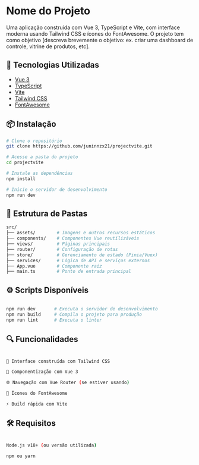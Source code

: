 # Nome do Projeto

Uma aplicação construída com Vue 3, TypeScript e Vite, com interface moderna usando Tailwind CSS e ícones do FontAwesome. O projeto tem como objetivo [descreva brevemente o objetivo: ex. criar uma dashboard de controle, vitrine de produtos, etc].

## 🚀 Tecnologias Utilizadas

- [Vue 3](https://vuejs.org/)
- [TypeScript](https://www.typescriptlang.org/)
- [Vite](https://vitejs.dev/)
- [Tailwind CSS](https://tailwindcss.com/)
- [FontAwesome](https://fontawesome.com/)

## 📦 Instalação

```bash
# Clone o repositório
git clone https://github.com/juninnzx21/projectvite.git

# Acesse a pasta do projeto
cd projectvite

# Instale as dependências
npm install

# Inicie o servidor de desenvolvimento
npm run dev


```

## 🧱 Estrutura de Pastas

```bash
src/
├── assets/        # Imagens e outros recursos estáticos
├── components/    # Componentes Vue reutilizáveis
├── views/         # Páginas principais
├── router/        # Configuração de rotas
├── store/         # Gerenciamento de estado (Pinia/Vuex)
├── services/      # Lógica de API e serviços externos
├── App.vue        # Componente raiz
├── main.ts        # Ponto de entrada principal
```

## ⚙️ Scripts Disponíveis


```bash

npm run dev       # Executa o servidor de desenvolvimento
npm run build     # Compila o projeto para produção
npm run lint      # Executa o linter

```


## 🔍 Funcionalidades

```bash

🔧 Interface construída com Tailwind CSS

🧩 Componentização com Vue 3

🌐 Navegação com Vue Router (se estiver usando)

🌟 Ícones do FontAwesome

⚡ Build rápida com Vite

```

## 🛠️ Requisitos

```bash

Node.js v18+ (ou versão utilizada)

npm ou yarn


```

